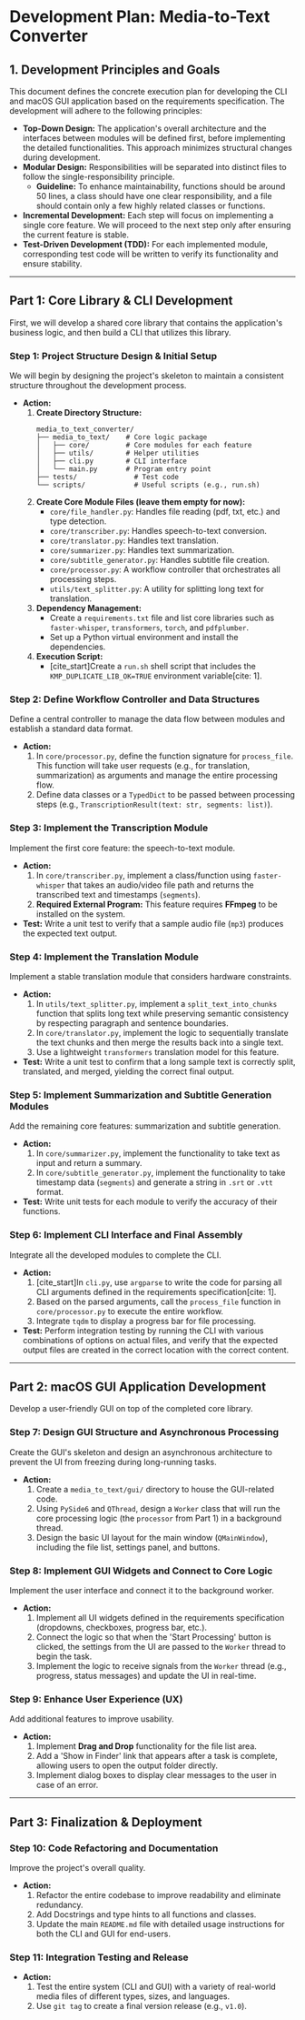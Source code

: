 # **Development Plan: Media-to-Text Converter**

## 1. Development Principles and Goals

This document defines the concrete execution plan for developing the CLI and macOS GUI application based on the requirements specification. The development will adhere to the following principles:

* **Top-Down Design:** The application's overall architecture and the interfaces between modules will be defined first, before implementing the detailed functionalities. This approach minimizes structural changes during development.
* **Modular Design:** Responsibilities will be separated into distinct files to follow the single-responsibility principle.
    * **Guideline:** To enhance maintainability, functions should be around 50 lines, a class should have one clear responsibility, and a file should contain only a few highly related classes or functions.
* **Incremental Development:** Each step will focus on implementing a single core feature. We will proceed to the next step only after ensuring the current feature is stable.
* **Test-Driven Development (TDD):** For each implemented module, corresponding test code will be written to verify its functionality and ensure stability.

---

## **Part 1: Core Library & CLI Development**

First, we will develop a shared core library that contains the application's business logic, and then build a CLI that utilizes this library.

### **Step 1: Project Structure Design & Initial Setup**

We will begin by designing the project's skeleton to maintain a consistent structure throughout the development process.

* **Action:**
    1.  **Create Directory Structure:**
        ```
        media_to_text_converter/
        ├── media_to_text/    # Core logic package
        │   ├── core/         # Core modules for each feature
        │   ├── utils/        # Helper utilities
        │   ├── cli.py        # CLI interface
        │   └── main.py       # Program entry point
        ├── tests/              # Test code
        └── scripts/            # Useful scripts (e.g., run.sh)
        ```
    2.  **Create Core Module Files (leave them empty for now):**
        * `core/file_handler.py`: Handles file reading (pdf, txt, etc.) and type detection.
        * `core/transcriber.py`: Handles speech-to-text conversion.
        * `core/translator.py`: Handles text translation.
        * `core/summarizer.py`: Handles text summarization.
        * `core/subtitle_generator.py`: Handles subtitle file creation.
        * `core/processor.py`: A workflow controller that orchestrates all processing steps.
        * `utils/text_splitter.py`: A utility for splitting long text for translation.
    3.  **Dependency Management:**
        * Create a `requirements.txt` file and list core libraries such as `faster-whisper`, `transformers`, `torch`, and `pdfplumber`.
        * Set up a Python virtual environment and install the dependencies.
    4.  **Execution Script:**
        * [cite_start]Create a `run.sh` shell script that includes the `KMP_DUPLICATE_LIB_OK=TRUE` environment variable[cite: 1].

### **Step 2: Define Workflow Controller and Data Structures**

Define a central controller to manage the data flow between modules and establish a standard data format.

* **Action:**
    1.  In `core/processor.py`, define the function signature for `process_file`. This function will take user requests (e.g., for translation, summarization) as arguments and manage the entire processing flow.
    2.  Define data classes or a `TypedDict` to be passed between processing steps (e.g., `TranscriptionResult(text: str, segments: list)`).

### **Step 3: Implement the Transcription Module**

Implement the first core feature: the speech-to-text module.

* **Action:**
    1.  In `core/transcriber.py`, implement a class/function using `faster-whisper` that takes an audio/video file path and returns the transcribed text and timestamps (`segments`).
    2.  **Required External Program:** This feature requires **FFmpeg** to be installed on the system.
* **Test:** Write a unit test to verify that a sample audio file (`mp3`) produces the expected text output.

### **Step 4: Implement the Translation Module**

Implement a stable translation module that considers hardware constraints.

* **Action:**
    1.  In `utils/text_splitter.py`, implement a `split_text_into_chunks` function that splits long text while preserving semantic consistency by respecting paragraph and sentence boundaries.
    2.  In `core/translator.py`, implement the logic to sequentially translate the text chunks and then merge the results back into a single text.
    3.  Use a lightweight `transformers` translation model for this feature.
* **Test:** Write a unit test to confirm that a long sample text is correctly split, translated, and merged, yielding the correct final output.

### **Step 5: Implement Summarization and Subtitle Generation Modules**

Add the remaining core features: summarization and subtitle generation.

* **Action:**
    1.  In `core/summarizer.py`, implement the functionality to take text as input and return a summary.
    2.  In `core/subtitle_generator.py`, implement the functionality to take timestamp data (`segments`) and generate a string in `.srt` or `.vtt` format.
* **Test:** Write unit tests for each module to verify the accuracy of their functions.

### **Step 6: Implement CLI Interface and Final Assembly**

Integrate all the developed modules to complete the CLI.

* **Action:**
    1.  [cite_start]In `cli.py`, use `argparse` to write the code for parsing all CLI arguments defined in the requirements specification[cite: 1].
    2.  Based on the parsed arguments, call the `process_file` function in `core/processor.py` to execute the entire workflow.
    3.  Integrate `tqdm` to display a progress bar for file processing.
* **Test:** Perform integration testing by running the CLI with various combinations of options on actual files, and verify that the expected output files are created in the correct location with the correct content.

---

## **Part 2: macOS GUI Application Development**

Develop a user-friendly GUI on top of the completed core library.

### **Step 7: Design GUI Structure and Asynchronous Processing**

Create the GUI's skeleton and design an asynchronous architecture to prevent the UI from freezing during long-running tasks.

* **Action:**
    1.  Create a `media_to_text/gui/` directory to house the GUI-related code.
    2.  Using `PySide6` and `QThread`, design a `Worker` class that will run the core processing logic (the `processor` from Part 1) in a background thread.
    3.  Design the basic UI layout for the main window (`QMainWindow`), including the file list, settings panel, and buttons.

### **Step 8: Implement GUI Widgets and Connect to Core Logic**

Implement the user interface and connect it to the background worker.

* **Action:**
    1.  Implement all UI widgets defined in the requirements specification (dropdowns, checkboxes, progress bar, etc.).
    2.  Connect the logic so that when the 'Start Processing' button is clicked, the settings from the UI are passed to the `Worker` thread to begin the task.
    3.  Implement the logic to receive signals from the `Worker` thread (e.g., progress, status messages) and update the UI in real-time.

### **Step 9: Enhance User Experience (UX)**

Add additional features to improve usability.

* **Action:**
    1.  Implement **Drag and Drop** functionality for the file list area.
    2.  Add a 'Show in Finder' link that appears after a task is complete, allowing users to open the output folder directly.
    3.  Implement dialog boxes to display clear messages to the user in case of an error.

---

## **Part 3: Finalization & Deployment**

### **Step 10: Code Refactoring and Documentation**

Improve the project's overall quality.

* **Action:**
    1.  Refactor the entire codebase to improve readability and eliminate redundancy.
    2.  Add Docstrings and type hints to all functions and classes.
    3.  Update the main `README.md` file with detailed usage instructions for both the CLI and GUI for end-users.

### **Step 11: Integration Testing and Release**

* **Action:**
    1.  Test the entire system (CLI and GUI) with a variety of real-world media files of different types, sizes, and languages.
    2.  Use `git tag` to create a final version release (e.g., `v1.0`).